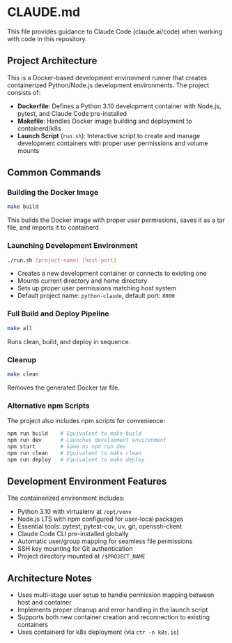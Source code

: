 # CLAUDE.md

This file provides guidance to Claude Code (claude.ai/code) when working with code in this repository.

## Project Architecture

This is a Docker-based development environment runner that creates containerized Python/Node.js development environments. The project consists of:

- **Dockerfile**: Defines a Python 3.10 development container with Node.js, pytest, and Claude Code pre-installed
- **Makefile**: Handles Docker image building and deployment to containerd/k8s
- **Launch Script** (`run.sh`): Interactive script to create and manage development containers with proper user permissions and volume mounts

## Common Commands

### Building the Docker Image
```bash
make build
```
This builds the Docker image with proper user permissions, saves it as a tar file, and imports it to containerd.

### Launching Development Environment
```bash
./run.sh [project-name] [host-port]
```
- Creates a new development container or connects to existing one
- Mounts current directory and home directory
- Sets up proper user permissions matching host system
- Default project name: `python-claude`, default port: `8000`

### Full Build and Deploy Pipeline
```bash
make all
```
Runs clean, build, and deploy in sequence.

### Cleanup
```bash
make clean
```
Removes the generated Docker tar file.

### Alternative npm Scripts
The project also includes npm scripts for convenience:
```bash
npm run build    # Equivalent to make build
npm run dev      # Launches development environment
npm start        # Same as npm run dev
npm run clean    # Equivalent to make clean
npm run deploy   # Equivalent to make deploy
```

## Development Environment Features

The containerized environment includes:
- Python 3.10 with virtualenv at `/opt/venv`
- Node.js LTS with npm configured for user-local packages
- Essential tools: pytest, pytest-cov, uv, git, openssh-client
- Claude Code CLI pre-installed globally
- Automatic user/group mapping for seamless file permissions
- SSH key mounting for Git authentication
- Project directory mounted at `/$PROJECT_NAME`

## Architecture Notes

- Uses multi-stage user setup to handle permission mapping between host and container
- Implements proper cleanup and error handling in the launch script
- Supports both new container creation and reconnection to existing containers
- Uses containerd for k8s deployment (via `ctr -n k8s.io`)